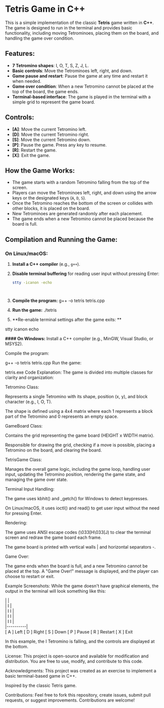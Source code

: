 # Tetris Game in C++

This is a simple implementation of the classic **Tetris** game written in **C++**. The game is designed to run in the terminal and provides basic functionality, including moving Tetrominoes, placing them on the board, and handling the game over condition. 

## Features:
- **7 Tetromino shapes**: I, O, T, S, Z, J, L.
- **Basic controls**: Move the Tetrominoes left, right, and down.
- **Game pause and restart**: Pause the game at any time and restart it when needed.
- **Game over condition**: When a new Tetromino cannot be placed at the top of the board, the game ends.
- **Terminal-based interface**: The game is played in the terminal with a simple grid to represent the game board.
  
## Controls:
- **[A]**: Move the current Tetromino left.
- **[D]**: Move the current Tetromino right.
- **[S]**: Move the current Tetromino down.
- **[P]**: Pause the game. Press any key to resume.
- **[R]**: Restart the game.
- **[X]**: Exit the game.

## How the Game Works:

- The game starts with a random Tetromino falling from the top of the screen.
- Players can move the Tetrominoes left, right, and down using the arrow keys or the designated keys (`A`, `D`, `S`).
- Once the Tetromino reaches the bottom of the screen or collides with other blocks, it is placed on the board.
- New Tetrominoes are generated randomly after each placement.
- The game ends when a new Tetromino cannot be placed because the board is full.

## Compilation and Running the Game:

### On Linux/macOS:

1. **Install a C++ compiler** (e.g., `g++`).
2. **Disable terminal buffering** for reading user input without pressing Enter:
   ```bash
   stty -icanon -echo


   

3. **Compile the program:**
g++ -o tetris tetris.cpp

4. **Run the game:**
./tetris

5. **Re-enable terminal settings after the game exits:
**

stty icanon echo

**#### On Windows:**
Install a C++ compiler (e.g., MinGW, Visual Studio, or MSYS2).

Compile the program:


g++ -o tetris tetris.cpp
Run the game:


tetris.exe
Code Explanation:
The game is divided into multiple classes for clarity and organization:

Tetromino Class:

Represents a single Tetromino with its shape, position (x, y), and block character (e.g., I, O, T).

The shape is defined using a 4x4 matrix where each 1 represents a block part of the Tetromino and 0 represents an empty space.

GameBoard Class:

Contains the grid representing the game board (HEIGHT x WIDTH matrix).

Responsible for drawing the grid, checking if a move is possible, placing a Tetromino on the board, and clearing the board.

TetrisGame Class:

Manages the overall game logic, including the game loop, handling user input, updating the Tetromino position, rendering the game state, and managing the game over state.

Terminal Input Handling:

The game uses kbhit() and _getch() for Windows to detect keypresses.

On Linux/macOS, it uses ioctl() and read() to get user input without the need for pressing Enter.

Rendering:

The game uses ANSI escape codes (\033[H\033[J) to clear the terminal screen and redraw the game board each frame.

The game board is printed with vertical walls | and horizontal separators -.

Game Over:

The game ends when the board is full, and a new Tetromino cannot be placed at the top. A "Game Over!" message is displayed, and the player can choose to restart or exit.

Example Screenshots:
While the game doesn't have graphical elements, the output in the terminal will look something like this:


|          |          
|    I     |        
|   I I    |     
|   I I    |     
|   I I    |     
|----------|       
[ A ] Left [ D ] Right [ S ] Down [ P ] Pause [ R ] Restart [ X ] Exit


In this example, the I Tetromino is falling, and the controls are displayed at the bottom.

License:
This project is open-source and available for modification and distribution. You are free to use, modify, and contribute to this code.

Acknowledgments:
This project was created as an exercise to implement a basic terminal-based game in C++.

Inspired by the classic Tetris game.

Contributions:
Feel free to fork this repository, create issues, submit pull requests, or suggest improvements. Contributions are welcome!



